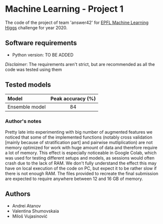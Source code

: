 # Machine Learning - Project 1

The code of the project of team 'answer42' for [EPFL Machine Learning Higgs](https://www.aicrowd.com/challenges/epfl-machine-learning-higgs) challenge for year 2020.

## Software requirements

* Python version: TO BE ADDED

_Disclaimer_: The requirements aren't strict, but are recommended as all the code was tested using them

## Tested models

| Model            | Peak accuracy (%) |
|:-----------------|:-----------------:|
| Ensemble model   | 84                |

### Author's notes

Pretty late into experimenting with big number of augmented features we noticed that some of the implemented functions (notably cross validation [mainly because of stratification part] and pairwise mutliplication) are not memory optimized for work with huge amount of data and therefore require a lot of memory. This effect is especially noticeable in Google Colab, which was used for testing different setups and models, as sessions would often crash due to the lack of RAM. We don't fully understand the effect this may have on local execution of the code on PC, but expect it to be rather slow if there is not enough RAM. The  files provided to recreate the final submission are expected to require anywhere between 12 and 16 GB of memory.

## Authors

* Andrei Atanov
* Valentina Shumovskaia
* Miloš Vujasinović
